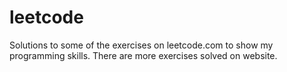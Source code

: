 # leetcode
Solutions to some of the exercises on leetcode.com to show my programming skills. 
There are more exercises solved on website.
